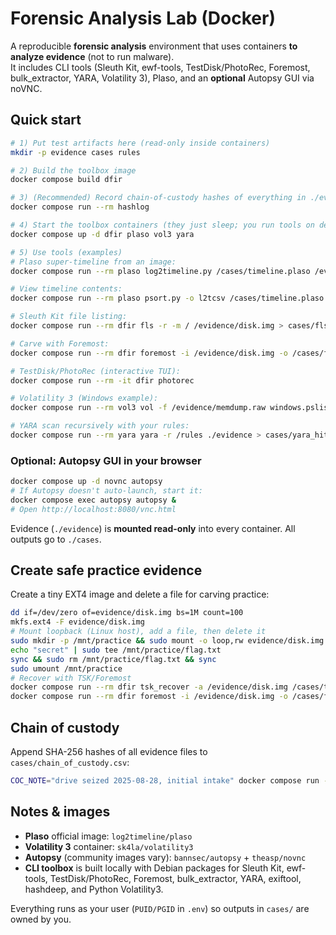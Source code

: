 # Forensic Analysis Lab (Docker)

A reproducible **forensic analysis** environment that uses containers **to analyze evidence** (not to run malware).  
It includes CLI tools (Sleuth Kit, ewf-tools, TestDisk/PhotoRec, Foremost, bulk_extractor, YARA, Volatility 3), Plaso, and an **optional** Autopsy GUI via noVNC.

## Quick start

```bash
# 1) Put test artifacts here (read-only inside containers)
mkdir -p evidence cases rules

# 2) Build the toolbox image
docker compose build dfir

# 3) (Recommended) Record chain-of-custody hashes of everything in ./evidence
docker compose run --rm hashlog

# 4) Start the toolbox containers (they just sleep; you run tools on demand)
docker compose up -d dfir plaso vol3 yara

# 5) Use tools (examples)
# Plaso super-timeline from an image:
docker compose run --rm plaso log2timeline.py /cases/timeline.plaso /evidence/disk.img

# View timeline contents:
docker compose run --rm plaso psort.py -o l2tcsv /cases/timeline.plaso > cases/timeline.csv

# Sleuth Kit file listing:
docker compose run --rm dfir fls -r -m / /evidence/disk.img > cases/fls.txt

# Carve with Foremost:
docker compose run --rm dfir foremost -i /evidence/disk.img -o /cases/foremost_out

# TestDisk/PhotoRec (interactive TUI):
docker compose run --rm -it dfir photorec

# Volatility 3 (Windows example):
docker compose run --rm vol3 vol -f /evidence/memdump.raw windows.pslist.PsList

# YARA scan recursively with your rules:
docker compose run --rm yara yara -r /rules ./evidence > cases/yara_hits.txt
```

### Optional: Autopsy GUI in your browser
```bash
docker compose up -d novnc autopsy
# If Autopsy doesn't auto-launch, start it:
docker compose exec autopsy autopsy &
# Open http://localhost:8080/vnc.html
```
Evidence (`./evidence`) is **mounted read-only** into every container. All outputs go to `./cases`.

## Create safe practice evidence
Create a tiny EXT4 image and delete a file for carving practice:
```bash
dd if=/dev/zero of=evidence/disk.img bs=1M count=100
mkfs.ext4 -F evidence/disk.img
# Mount loopback (Linux host), add a file, then delete it
sudo mkdir -p /mnt/practice && sudo mount -o loop,rw evidence/disk.img /mnt/practice
echo "secret" | sudo tee /mnt/practice/flag.txt
sync && sudo rm /mnt/practice/flag.txt && sync
sudo umount /mnt/practice
# Recover with TSK/Foremost
docker compose run --rm dfir tsk_recover -a /evidence/disk.img /cases/tsk_recover_out
docker compose run --rm dfir foremost -i /evidence/disk.img -o /cases/foremost_out
```

## Chain of custody
Append SHA-256 hashes of all evidence files to `cases/chain_of_custody.csv`:
```bash
COC_NOTE="drive seized 2025-08-28, initial intake" docker compose run --rm hashlog
```

## Notes & images
- **Plaso** official image: `log2timeline/plaso`  
- **Volatility 3** container: `sk4la/volatility3`  
- **Autopsy** (community images vary): `bannsec/autopsy` + `theasp/novnc`  
- **CLI toolbox** is built locally with Debian packages for Sleuth Kit, ewf-tools, TestDisk/PhotoRec, Foremost, bulk_extractor, YARA, exiftool, hashdeep, and Python Volatility3.

Everything runs as your user (`PUID/PGID` in `.env`) so outputs in `cases/` are owned by you.

